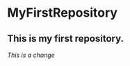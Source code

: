 # MyFirstRepository
This is my first repository.
-----------------------------------
*This is a change*
